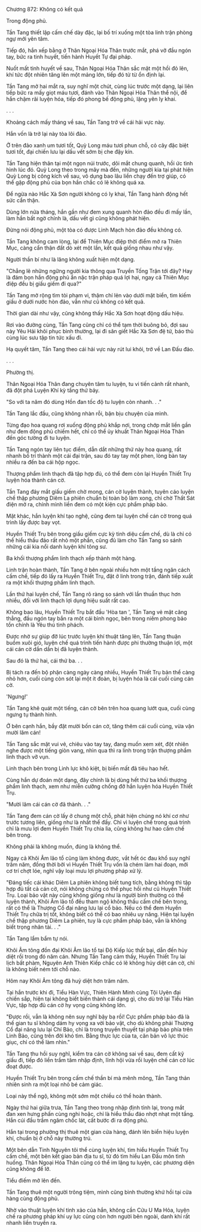 




Chương 872: Không có kết quả


Trong động phủ.

Tần Tang thiết lập cấm chế dày đặc, lại bố trí xuống một tòa linh trận phòng ngự mới yên tâm.

Tiếp đó, hắn xếp bằng ở Thân Ngoại Hóa Thân trước mắt, phá vỡ đầu ngón tay, bức ra tinh huyết, tiến hành Huyết Tự đại pháp.

Nuốt mất tinh huyết về sau, Thân Ngoại Hóa Thân sắc mặt một hồi đỏ lên, khí tức đột nhiên tăng lên một mảng lớn, tiếp đó từ từ ổn định lại.

Tần Tang mở hai mắt ra, suy nghĩ một chút, cùng lúc trước một dạng, lại liên tiếp bức ra mấy giọt máu tươi, đánh vào Thân Ngoại Hóa Thân thể nội, để hắn chậm rãi luyện hóa, tiếp đó phong bế động phủ, lặng yên ly khai.

. . .

Khoảng cách mấy tháng về sau, Tần Tang trở về cái hải vực này.

Hắn vốn là trở lại này tòa lôi đảo.

Ở trên đảo xanh um tươi tốt, Quỳ Long máu tươi phun chỗ, cỏ cây đặc biệt tươi tốt, đại chiến lưu lại dấu vết sớm bị che đậy kín.

Tần Tang hiện thân tại một ngọn núi trước, dõi mắt chung quanh, hồi ức tình hình lúc đó. Quỳ Long theo trong mây mà đến, những người kia tại phát hiện Quỳ Long bị công kích về sau, vô dụng bao lâu liền chạy đến trợ giúp, có thể gặp động phủ của bọn hắn chắc có lẽ không quá xa.

Để ngừa nào Hắc Xà Sơn người không có ly khai, Tần Tang hành động hết sức cẩn thận.

Dùng lớn nửa tháng, hắn gần như đem xung quanh hòn đảo đều đi mấy lần, làm hắn bất ngờ chính là, dấu vết gì cũng không phát hiện.

Đừng nói động phủ, một tòa có được Linh Mạch hòn đảo đều không có.

Tần Tang không cam lòng, lại để Thiên Mục điệp thời điểm mở ra Thiên Mục, càng cẩn thận đất dò xét một lần, kết quả giống nhau như vậy.

Người thần bí như là lăng không xuất hiện một dạng.

"Chẳng lẽ những ngững người kia thông qua Truyền Tống Trận tới đây? Hay là đám bọn hắn động phủ ẩn nặc trận pháp quá lợi hại, ngay cả Thiên Mục điệp đều bị giấu giếm đi qua?"

Tần Tang mở rộng tìm tòi phạm vi, thậm chí lẻn vào dưới mặt biển, tìm kiếm giấu ở dưới nước hòn đảo, vẫn như cũ không có kết quả.

Thời gian dài như vậy, cũng không thấy Hắc Xà Sơn hoạt động dấu hiệu.

Rơi vào đường cùng, Tần Tang cũng chỉ có thể tạm thời buông bỏ, đợi sau này Yêu Hải khôi phục bình thường, lại đi săn giết Hắc Xà Sơn đệ tử, báo thù cùng lúc sưu tập tin tức xấu đi.

Hạ quyết tâm, Tần Tang theo cái hải vực này rút lui khỏi, trở về Lan Đấu đảo.

. . .

Phường thị.

Thân Ngoại Hóa Thân đang chuyên tâm tu luyện, tu vi tiến cảnh rất nhanh, đã đột phá Luyện Khí kỳ tầng thứ bảy.

"So với ta năm đó dùng Hồn đan tốc độ tu luyện còn nhanh. . ."

Tần Tang lắc đầu, cũng không nhàn rỗi, bận bịu chuyện của mình.

Từng đạo hoa quang rơi xuống động phủ khắp nơi, trong chớp mắt liền gần như đem động phủ chiếm hết, chỉ có thể ủy khuất Thân Ngoại Hóa Thân đến góc tường đi tu luyện.

Tần Tang ngón tay liên tục điểm, dẫn dắt những thứ này hoa quang, rất nhanh bố trí thành một cái đại trận, sau đó tay tay một phen, lòng bàn tay nhiều ra đến ba cái hộp ngọc.

Thượng phẩm linh thạch đã tập hợp đủ, có thể đem còn lại Huyền Thiết Trụ luyện hóa thành cán cờ.

Tần Tang đáy mắt giấu giếm chờ mong, cán cờ luyện thành, tuyên cáo luyện chế thập phương Diêm La phiên chuẩn bị toàn bộ làm xong, chỉ chờ Thất Sát điện mở ra, chính mình liền đem có một kiện cực phẩm pháp bảo.

Mặt khác, hắn luyện khí tạo nghệ, cũng đem tại luyện chế cán cờ trong quá trình lấy được bay vọt.

Huyền Thiết Trụ bên trong giấu giếm cực kỳ tinh diệu cấm chế, dù là chỉ có thể hiểu thấu đáo rất nhỏ một phần, cũng đủ làm cho Tần Tang so sánh những cái kia nổi danh luyện khí tông sư.

Ba khối thượng phẩm linh thạch xếp thành một hàng.

Linh trận hoàn thành, Tần Tang ở bên ngoài nhiều hơn một tầng ngăn cách cấm chế, tiếp đó lấy ra Huyền Thiết Trụ, đặt ở linh trong trận, đánh tiếp xuất ra một khối thượng phẩm linh thạch.

Lần thứ hai luyện chế, Tần Tang rõ ràng so sánh với lần thuần thục hơn nhiều, đối với linh thạch lợi dụng hiệu suất rất cao.

Không bao lâu, Huyền Thiết Trụ bắt đầu 'Hòa tan ', Tần Tang vẻ mặt căng thẳng, đầu ngón tay bắn ra một cái bình ngọc, bên trong niêm phong bảo tồn chính là Yêu thú tinh phách.

Được nhờ sự giúp đỡ lúc trước luyện khí thuật tăng lên, Tần Tang thuận buồm xuôi gió, luyện chế quá trình tiến hành được phi thường thuận lợi, một cái cán cờ dần dần bị đã luyện thành.

Sau đó là thứ hai, cái thứ ba. . .

Bị tách ra đến bộ phận càng ngày càng nhiều, Huyền Thiết Trụ bản thể càng nhỏ hơn, cuối cùng còn sót lại một ít đoàn, bị luyện hóa là cái cuối cùng cán cờ.

'Ngưng!'

Tần Tang khẽ quát một tiếng, cán cờ bên trên hoa quang lướt qua, cuối cùng ngưng tụ thành hình.

Ở bên cạnh hắn, bầy đặt mười bốn cán cờ, tăng thêm cái cuối cùng, vừa vặn mười lăm cán!

Tần Tang sắc mặt vui vẻ, chiêu vào tay tay, đang muốn xem xét, đột nhiên nghe được một tiếng giòn vang, nhìn qua thì ra linh trong trận thượng phẩm linh thạch vỡ vụn.

Linh thạch bên trong Linh lực khô kiệt, bị biến mất đã tiêu hao hết.

Cùng hắn dự đoán một dạng, đây chính là bị dùng hết thứ ba khối thượng phẩm linh thạch, xem như miễn cưỡng chống đỡ hắn luyện hóa Huyền Thiết Trụ.

"Mười lăm cái cán cờ đã thành. . ."

Tần Tang đem cán cờ lấy ở chung một chỗ, phát hiện chúng nó khí cơ như trước tương liên, giống như là nhất thể đấy. Chỉ vì luyện chế trong quá trình chỉ là mưu lợi đem Huyền Thiết Trụ chia lìa, cũng không hư hao cấm chế bên trong.

Không phải là không muốn, đúng là không thể.

Ngay cả Khôi Âm lão tổ cũng làm không được, vắt hết óc đau khổ suy nghĩ trăm năm, đồng thời bởi vì Huyền Thiết Trụ vốn là chém làm hai đoạn, mới cơ trí chợt lóe, nghĩ vậy loại mưu lợi phương pháp xử lý.

"Đáng tiếc cái khác Diêm La phiên không biết tung tích, bằng không thì tập hợp đủ tất cả cán cờ, nói không chừng có thể phục hồi như cũ Huyền Thiết Trụ. Loại bảo vật này cũng không giống như là người bình thường có thể luyện thành, Khôi Âm lão tổ đều tham ngộ không thấu cấm chế bên trong, rất có thể là Thượng Cổ đại năng lưu lại cổ bảo. Nếu có thể đem Huyền Thiết Trụ chữa trị tốt, không biết có thể có bao nhiêu uy năng. Hiện tại luyện chế thập phương Diêm La phiên, tuy là cực phẩm pháp bảo, vẫn là không biết trọng nhân tài. . ."

Tần Tang lẩm bẩm tự nói.

Khôi Âm tông đồn đại Khôi Âm lão tổ tại Độ Kiếp lúc thất bại, dẫn đến hủy diệt rồi trong đó năm cán. Nhưng Tần Tang cảm thấy, Huyền Thiết Trụ lai lịch bất phàm, Nguyên Anh Thiên Kiếp chắc có lẽ không hủy diệt cán cờ, chỉ là không biết ném tới chỗ nào.

Hôm nay Khôi Âm tông đã huỷ diệt hơn trăm năm.

Tại hắn trước khi đi, Tiểu Hàn Vực, Thiên Hành Minh cùng Tội Uyên đại chiến sắp, hiện tại không biết biến thành cái dạng gì, cho dù trở lại Tiểu Hàn Vực, tập hợp đủ cán cờ hy vọng cũng không lớn.

"Được rồi, vẫn là không nên suy nghĩ bậy bạ rồi! Cực phẩm pháp bảo đã là thế gian tu sĩ không dám hy vọng xa vời bảo vật, cho dù không phải Thượng Cổ đại năng lưu lại Chí Bảo, chỉ là trong truyền thuyết tại pháp bảo phía trên Linh Bảo, cũng trên đời khó tìm. Bằng thực lực của ta, căn bản vô lực thúc giục, chỉ có thể làm nhìn."

Tần Tang thu hồi suy nghĩ, kiểm tra cán cờ không sai về sau, đem cất kỹ giấu đi, tiếp đó liền trầm tâm nhập định, lĩnh hội vừa rồi luyện chế cán cờ lúc đoạt được.

Huyền Thiết Trụ bên trong cấm chế thần bí mà mênh mông, Tần Tang thản nhiên sinh ra một loại nhỏ bé cảm giác.

Loại này thể ngộ, không một sớm một chiều có thể hoàn thành.

Ngày thứ hai giữa trưa, Tần Tang theo trong nhập định tỉnh lại, trong mắt đan xen hưng phấn cùng nghi hoặc, chỉ là hiểu thấu đáo nhợt nhạt một tầng. Hắn cúi đầu trầm ngâm chốc lát, cất bước đi ra động phủ.

Hắn tại trong phường thị thuê một gian cửa hàng, đánh lên biển hiệu luyện khí, chuẩn bị ở chỗ này thường trú.

Một bên dẫn Tinh Nguyên tôi thể cùng luyện khí, tìm hiểu Huyền Thiết Trụ cấm chế, một bên kết giao bản địa tu sĩ, từ đó tìm hiểu Lan Đấu môn tình huống. Thân Ngoại Hóa Thân cũng có thể im lặng tu luyện, các phương diện cũng không để lỡ.

Tiểu điếm mở lên đến.

Tần Tang thuê một người trông tiệm, mình cũng bình thường khứ hồi tại cửa hàng cùng động phủ.

Nhờ vào thuật luyện khí tinh xảo của hắn, không cần Cửu U Ma Hỏa, luyện chế ra phương pháp khí uy lực cũng còn hơn người bên ngoài, danh khí rất nhanh liền truyền ra.




